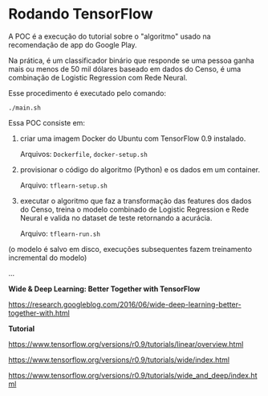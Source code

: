 # Rodando TensorFlow

A POC é a execução do tutorial sobre o "algoritmo" usado na recomendação de app do Google Play.

Na prática, é um classificador binário que responde se uma pessoa ganha mais ou menos de 50 mil dólares baseado em dados do Censo, é uma combinação de Logistic Regression com Rede Neural.

Esse procedimento é executado pelo comando:

    ./main.sh

Essa POC consiste em:

1. criar uma imagem Docker do Ubuntu com TensorFlow 0.9 instalado.

    Arquivos: `Dockerfile`, `docker-setup.sh`

2. provisionar o código do algoritmo (Python) e os dados em um container.

    Arquivo: `tflearn-setup.sh`

3. executar o algoritmo que faz a transformação das features dos dados do Censo, treina o modelo combinado de Logistic Regression e Rede Neural e valida no dataset de teste retornando a acurácia.

    Arquivo: `tflearn-run.sh`

(o modelo é salvo em disco, execuções subsequentes fazem treinamento incremental do modelo)

...

**Wide & Deep Learning: Better Together with TensorFlow**

https://research.googleblog.com/2016/06/wide-deep-learning-better-together-with.html

**Tutorial**

https://www.tensorflow.org/versions/r0.9/tutorials/linear/overview.html

https://www.tensorflow.org/versions/r0.9/tutorials/wide/index.html

https://www.tensorflow.org/versions/r0.9/tutorials/wide_and_deep/index.html
